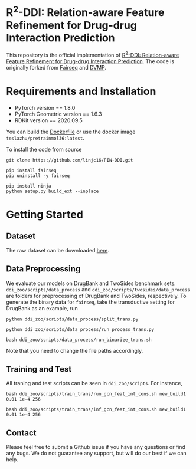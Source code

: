 # R<sup>2</sup>-DDI: Relation-aware Feature Refinement for Drug-drug Interaction Prediction
This repository is the official implementation of [R<sup>2</sup>-DDI: Relation-aware Feature Refinement for Drug-drug Interaction Prediction](). The code is originally forked from [Fairseq](https://github.com/pytorch/fairseq) and [DVMP](https://github.com/microsoft/DVMP).

# Requirements and Installation
* PyTorch version == 1.8.0
* PyTorch Geometric version == 1.6.3
* RDKit version == 2020.09.5

You can build the [Dockerfile](Dockerfile) or use the docker image `teslazhu/pretrainmol36:latest`.

To install the code from source
```
git clone https://github.com/linjc16/FIN-DDI.git

pip install fairseq
pip uninstall -y fairseq 

pip install ninja
python setup.py build_ext --inplace
```
# Getting Started
## Dataset
The raw dataset can be downloaded [here](https://github.com/kanz76/SSI-DDI).
## Data Preprocessing
We evaluate our models on DrugBank and TwoSides benchmark sets. `ddi_zoo/scripts/data_process` and `ddi_zoo/scripts/twosides/data_process` are folders for preprocessing of DrugBank and TwoSides, respectively. To generate the binary data for `fairseq`, take the transductive setting for DrugBank as an example, run
```
python ddi_zoo/scripts/data_process/split_trans.py

python ddi_zoo/scripts/data_process/run_process_trans.py

bash ddi_zoo/scripts/data_process/run_binarize_trans.sh
```

Note that you need to change the file paths accordingly.

## Training and Test
All traning and test scripts can be seen in `ddi_zoo/scripts`. For instance,
```
bash ddi_zoo/scripts/train_trans/run_gcn_feat_int_cons.sh new_build1 0.01 1e-4 256

bash ddi_zoo/scripts/train_trans/inf_gcn_feat_int_cons.sh new_build1 0.01 1e-4 256
```
## Contact
Please feel free to submit a Github issue if you have any questions or find any bugs. We do not guarantee any support, but will do our best if we can help.
